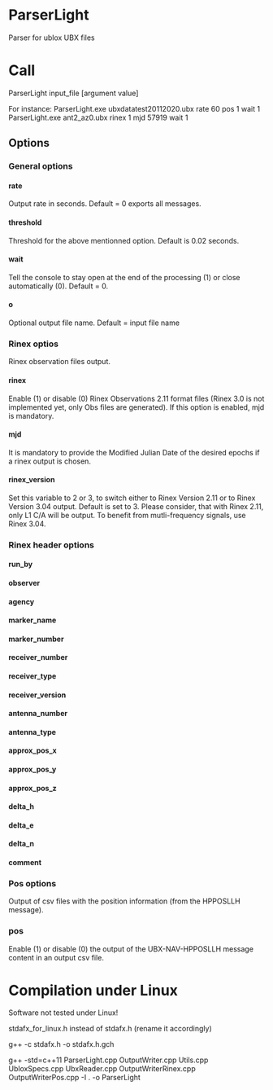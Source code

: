 # ParserLight
Parser for ublox UBX files

# Call
ParserLight input_file [argument value]

For instance:
ParserLight.exe ubxdatatest20112020.ubx rate 60 pos 1 wait 1 
ParserLight.exe ant2_az0.ubx rinex 1 mjd 57919 wait 1 

## Options

### General options
#### rate
Output rate in seconds. Default = 0 exports all messages.

#### threshold
Threshold for the above mentionned option. Default is 0.02 seconds.

#### wait
Tell the console to stay open at the end of the processing (1) or close automatically (0). Default = 0.

#### o
Optional output file name. Default = input file name

### Rinex optios
Rinex observation files output.

#### rinex
Enable (1) or disable (0) Rinex Observations 2.11 format files (Rinex 3.0 is not implemented yet, only Obs files are generated).
If this option is enabled, mjd is mandatory.

#### mjd
It is mandatory to provide the Modified Julian Date of the desired epochs if a rinex output is chosen.

#### rinex_version
Set this variable to 2 or 3, to switch either to Rinex Version 2.11 or to Rinex Version 3.04 output. Default is set to 3. Please consider, that with Rinex 2.11, only L1 C/A will be output. To benefit from mutli-frequency signals, use Rinex 3.04.

### Rinex header options
#### run_by
#### observer
#### agency
#### marker_name
#### marker_number
#### receiver_number
#### receiver_type
#### receiver_version
#### antenna_number
#### antenna_type
#### approx_pos_x
#### approx_pos_y
#### approx_pos_z
#### delta_h
#### delta_e
#### delta_n
#### comment

### Pos options
Output of csv files with the position information (from the HPPOSLLH message).

### pos
Enable (1) or disable (0) the output of the UBX-NAV-HPPOSLLH message content in an output csv file.

# Compilation under Linux
Software not tested under Linux!

stdafx_for_linux.h instead of stdafx.h (rename it accordingly)

g++ -c stdafx.h -o stdafx.h.gch

g++ -std=c++11 ParserLight.cpp OutputWriter.cpp Utils.cpp UbloxSpecs.cpp UbxReader.cpp OutputWriterRinex.cpp OutputWriterPos.cpp -I . -o ParserLight

